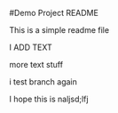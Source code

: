 #Demo Project README

This is a simple readme file

I ADD TEXT

more text stuff

i test branch again

I hope this is naljsd;lfj